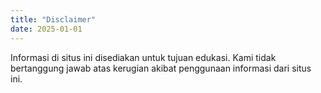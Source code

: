 ```yaml
---
title: "Disclaimer"
date: 2025-01-01
---
```


Informasi di situs ini disediakan untuk tujuan edukasi. Kami tidak bertanggung jawab atas kerugian akibat penggunaan informasi dari situs ini.
